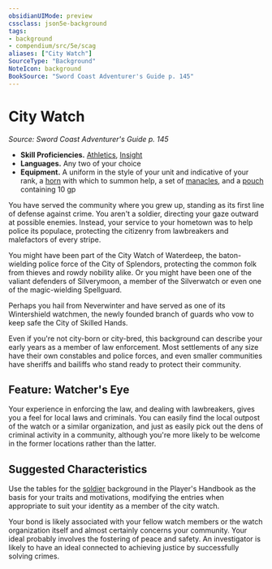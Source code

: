 ```yaml
---
obsidianUIMode: preview
cssclass: json5e-background
tags:
- background
- compendium/src/5e/scag
aliases: ["City Watch"]
SourceType: "Background"
NoteIcon: background
BookSource: "Sword Coast Adventurer's Guide p. 145"
---
```

# City Watch
*Source: Sword Coast Adventurer's Guide p. 145*  

- **Skill Proficiencies.** [Athletics](/2-Mechanics/CLI/rules/skills.md#Athletics), [Insight](/2-Mechanics/CLI/rules/skills.md#Insight)  
- **Languages.** Any two of your choice  
- **Equipment.** A uniform in the style of your unit and indicative of your rank, a [horn](/2-Mechanics/CLI/items/horn.md) with which to summon help, a set of [manacles](/2-Mechanics/CLI/items/manacles.md), and a [pouch](/2-Mechanics/CLI/items/pouch.md) containing 10 gp  

You have served the community where you grew up, standing as its first line of defense against crime. You aren't a soldier, directing your gaze outward at possible enemies. Instead, your service to your hometown was to help police its populace, protecting the citizenry from lawbreakers and malefactors of every stripe.

You might have been part of the City Watch of Waterdeep, the baton-wielding police force of the City of Splendors, protecting the common folk from thieves and rowdy nobility alike. Or you might have been one of the valiant defenders of Silverymoon, a member of the Silverwatch or even one of the magic-wielding Spellguard.

Perhaps you hail from Neverwinter and have served as one of its Wintershield watchmen, the newly founded branch of guards who vow to keep safe the City of Skilled Hands.

Even if you're not city-born or city-bred, this background can describe your early years as a member of law enforcement. Most settlements of any size have their own constables and police forces, and even smaller communities have sheriffs and bailiffs who stand ready to protect their community.

## Feature: Watcher's Eye

Your experience in enforcing the law, and dealing with lawbreakers, gives you a feel for local laws and criminals. You can easily find the local outpost of the watch or a similar organization, and just as easily pick out the dens of criminal activity in a community, although you're more likely to be welcome in the former locations rather than the latter.

## Suggested Characteristics

Use the tables for the [soldier](/2-Mechanics/CLI/backgrounds/soldier.md) background in the Player's Handbook as the basis for your traits and motivations, modifying the entries when appropriate to suit your identity as a member of the city watch.

Your bond is likely associated with your fellow watch members or the watch organization itself and almost certainly concerns your community. Your ideal probably involves the fostering of peace and safety. An investigator is likely to have an ideal connected to achieving justice by successfully solving crimes.